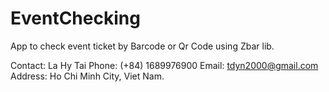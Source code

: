 EventChecking
=============

App to check event ticket by Barcode or Qr Code using Zbar lib.

Contact: La Hy Tai
Phone: (+84) 1689976900
Email: tdyn2000@gmail.com
Address: Ho Chi Minh City, Viet Nam.
